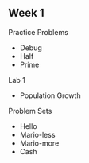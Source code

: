## Week 1

Practice Problems

- Debug
- Half
- Prime

Lab 1

- Population Growth

Problem Sets

- Hello
- Mario-less
- Mario-more
- Cash
